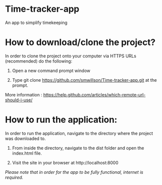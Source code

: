 # Time-tracker-app
An app to simplify timekeeping

# How to download/clone the project?

In order to clone the project onto your computer via HTTPS URLs (recommended) do the following:

1. Open a new command prompt window

2. Type git clone https://github.com/smwillson/Time-tracker-app.git at the prompt.

More information : https://help.github.com/articles/which-remote-url-should-i-use/

# How to run the application:

In order to run the application, navigate to the directory where the project was downloaded to.

1. From inside the  directory, navigate to the dist folder and open the index.html file.

2. Visit the site in your browser at http://localhost:8000

*Please note that in order for the app to be fully functional, internet is required.* 
